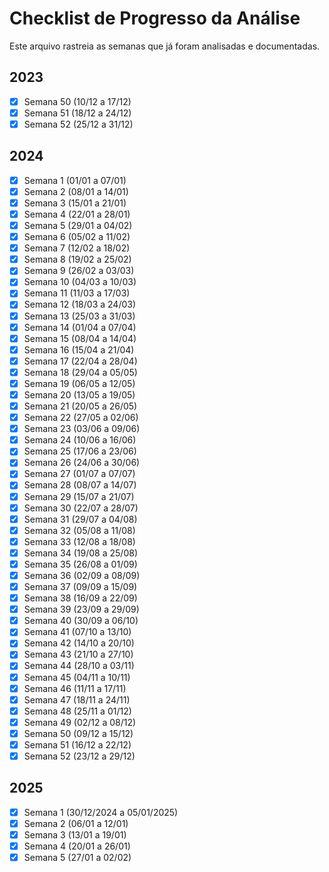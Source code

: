 # Checklist de Progresso da Análise

Este arquivo rastreia as semanas que já foram analisadas e documentadas.

## 2023

- [x] Semana 50 (10/12 a 17/12)
- [x] Semana 51 (18/12 a 24/12)
- [x] Semana 52 (25/12 a 31/12)

## 2024

- [x] Semana 1 (01/01 a 07/01)
- [x] Semana 2 (08/01 a 14/01)
- [x] Semana 3 (15/01 a 21/01)
- [x] Semana 4 (22/01 a 28/01)
- [x] Semana 5 (29/01 a 04/02)
- [x] Semana 6 (05/02 a 11/02)
- [x] Semana 7 (12/02 a 18/02)
- [x] Semana 8 (19/02 a 25/02)
- [x] Semana 9 (26/02 a 03/03)
- [x] Semana 10 (04/03 a 10/03)
- [x] Semana 11 (11/03 a 17/03)
- [x] Semana 12 (18/03 a 24/03)
- [x] Semana 13 (25/03 a 31/03)
- [x] Semana 14 (01/04 a 07/04)
- [x] Semana 15 (08/04 a 14/04)
- [x] Semana 16 (15/04 a 21/04)
- [x] Semana 17 (22/04 a 28/04)
- [x] Semana 18 (29/04 a 05/05)
- [x] Semana 19 (06/05 a 12/05)
- [x] Semana 20 (13/05 a 19/05)
- [x] Semana 21 (20/05 a 26/05)
- [x] Semana 22 (27/05 a 02/06)
- [x] Semana 23 (03/06 a 09/06)
- [x] Semana 24 (10/06 a 16/06)
- [x] Semana 25 (17/06 a 23/06)
- [x] Semana 26 (24/06 a 30/06)
- [x] Semana 27 (01/07 a 07/07)
- [x] Semana 28 (08/07 a 14/07)
- [x] Semana 29 (15/07 a 21/07)
- [x] Semana 30 (22/07 a 28/07)
- [x] Semana 31 (29/07 a 04/08)
- [x] Semana 32 (05/08 a 11/08)
- [x] Semana 33 (12/08 a 18/08)
- [x] Semana 34 (19/08 a 25/08)
- [x] Semana 35 (26/08 a 01/09)
- [x] Semana 36 (02/09 a 08/09)
- [x] Semana 37 (09/09 a 15/09)
- [x] Semana 38 (16/09 a 22/09)
- [x] Semana 39 (23/09 a 29/09)
- [x] Semana 40 (30/09 a 06/10)
- [x] Semana 41 (07/10 a 13/10)
- [x] Semana 42 (14/10 a 20/10)
- [x] Semana 43 (21/10 a 27/10)
- [x] Semana 44 (28/10 a 03/11)
- [x] Semana 45 (04/11 a 10/11)
- [x] Semana 46 (11/11 a 17/11)
- [x] Semana 47 (18/11 a 24/11)
- [x] Semana 48 (25/11 a 01/12)
- [x] Semana 49 (02/12 a 08/12)
- [x] Semana 50 (09/12 a 15/12)
- [x] Semana 51 (16/12 a 22/12)
- [x] Semana 52 (23/12 a 29/12)

## 2025

- [x] Semana 1 (30/12/2024 a 05/01/2025)
- [x] Semana 2 (06/01 a 12/01)
- [x] Semana 3 (13/01 a 19/01)
- [x] Semana 4 (20/01 a 26/01)
- [x] Semana 5 (27/01 a 02/02)

